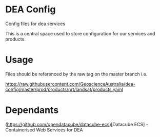 # DEA Config
Config files for dea services

This is a central space used to store configuration for our services and products.

# Usage
Files should be referenced by the raw tag on the master branch i.e. 


https://raw.githubusercontent.com/GeoscienceAustralia/dea-config/master/prod/products/nrt/landsat/products.yaml 

# Dependants
(https://github.com/opendatacube/datacube-ecs)[Datacube ECS] - Containerised Web Services for DEA